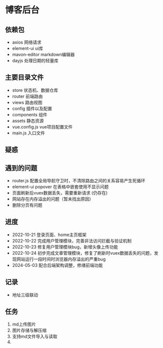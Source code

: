 # 博客后台

## 依赖包
- axios 网络请求
- element-ui ui库
- mavon-editor markdown编辑器
- dayjs 处理日期的轻量库

## 主要目录文件
- store 状态机、数据仓库
- router 前端路由
- views 路由视图
- config 插件以及配置
- components 组件
- assets 静态资源
- vue.config.js vue项目配置文件
- main.js 入口文件

## 疑惑

## 遇到的问题
- router.js 配置全局导航守卫时，不清除路由之间的关系容易产生死循环
- element-ui popover 在表格中嵌套使用不显示问题
- 页面刷新后vuex数据丢失，需要重新请求 (仍存在)
- 网站存在内存溢出的问题（暂未找出原因）
- 删除分页有问题

## 进度
- 2022-10-21 登录页面、home主页框架
- 2022-10-22 完成用户管理模块，完善非法访问拦截与验证机制
- 2022-10-23 修复用户管理模块bug，新增头像上传功能
- 2022-10-24 初步完成文章管理模块，修复了刷新时vuex数据丢失的问题，发现网站运行一段时间时浏览器内存溢出的严重bug
- 2024-05-03 配合后端架构调整，修缮前端功能

## 记录
- 地址三级联动

## 任务
1. md上传图片
2. 图片存储与解压缩
3. 支持md文件导入与读取
4. 